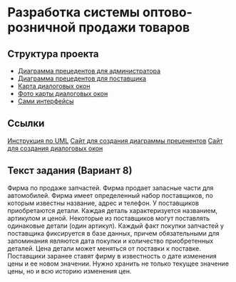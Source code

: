 # Разработка системы оптово-розничной продажи товаров

## Структура проекта

- [Диаграмма прецедентов для администратора](ADM.jpg)
- [Диаграмма прецедентов для поставщика](POST.jpg)
- [Карта диалоговых окон](Диаграмма_диалоговых_окон_ПИС4.drawio.xml)
- [Фото карты диалоговых окон](Диаграмма_диалоговых_окон_ПИС4.drawio.png)
- [Сами интерфейсы](interface/)

## Ссылки

[Инструкция по UML](https://habr.com/ru/articles/566218/)
[Сайт для создания диаграммы преценентов](https://products.aspose.app/diagram/ru/uml)
[Сайт для создания диалоговых окон](https://app.diagrams.net/#G1nw_TOpExbEScbPrIfUmHkm0W0GS2-Keh#%7B%22pageId%22%3A%22RFqwm2JRfy4--v32-XHJ%22%7D)

## Текст задания (Вариант 8)

Фирма по продаже запчастей. Фирма продает запасные части для автомобилей. Фирма имеет определенный набор поставщиков, по которым известны название, адрес и
телефон. У поставщиков приобретаются детали. Каждая деталь характеризуется названием, артикулом и ценой. Некоторые из поставщиков могут поставлять одинаковые детали (один артикул). Каждый факт покупки запчастей у поставщика фиксируется в базе данных, причем обязательными для запоминания являются дата покупки и количество приобретенных деталей. Цена детали может меняться от поставки к
поставке. Поставщики заранее ставят фирму в известность о дате изменения цены и
ее новом значении. Нужно хранить не только текущее значение цены, но и всю историю изменения цен.




